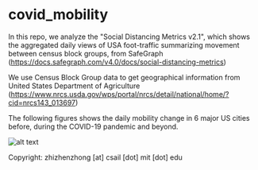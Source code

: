 # covid_mobility

In this repo, we analyze the "Social Distancing Metrics v2.1", which shows the aggregated daily views of USA foot-traffic summarizing movement between census block groups, from SafeGraph (https://docs.safegraph.com/v4.0/docs/social-distancing-metrics)

We use Census Block Group data to get geographical information from United States Department of Agriculture (https://www.nrcs.usda.gov/wps/portal/nrcs/detail/national/home/?cid=nrcs143_013697)

The following figures shows the daily mobility change in 6 major US cities before, during the COVID-19 pandemic and beyond.

![alt text](https://github.com/zhizhenzhong/covid_mobility/blob/main/plot/normalized_mobility.png)

Copyright: zhizhenzhong [at] csail [dot] mit [dot] edu
